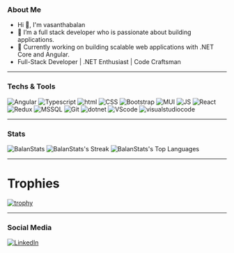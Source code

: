 
### About Me
- Hi 👋, I'm vasanthabalan
- 👀 I’m a full stack developer who is passionate about building applications.
- 🔭 Currently working on building scalable web applications with .NET Core and Angular.
- Full-Stack Developer | .NET Enthusiast | Code Craftsman

-----------------------------------------------------------------------------------------------------------------------------------------------------

###  Techs & Tools
![Angular](https://img.shields.io/badge/Angular-0F0F11.svg?style=for-the-badge&logo=Angular&logoColor=white)
![Typescript](https://img.shields.io/badge/TypeScript-007ACC?style=for-the-badge&logo=typescript&logoColor=white)
![html](https://img.shields.io/badge/HTML5-E34F26.svg?style=for-the-badge&logo=HTML5&logoColor=white)
![CSS](https://img.shields.io/badge/CSS3-1572B6.svg?style=for-the-badge&logo=CSS3&logoColor=white)
![Bootstrap](https://img.shields.io/badge/Bootstrap-7952B3.svg?style=for-the-badge&logo=Bootstrap&logoColor=white)
![MUI](https://img.shields.io/badge/MUI-007FFF.svg?style=for-the-badge&logo=MUI&logoColor=white)
![JS](https://img.shields.io/badge/JavaScript-F7DF1E.svg?style=for-the-badge&logo=JavaScript&logoColor=black)
![React](https://img.shields.io/badge/React-61DAFB.svg?style=for-the-badge&logo=React&logoColor=black)
![Redux](https://img.shields.io/badge/Redux-764ABC.svg?style=for-the-badge&logo=Redux&logoColor=white)
![MSSQL](https://img.shields.io/badge/Microsoft%20SQL%20Server-CC2927.svg?style=for-the-badge&logo=Microsoft-SQL-Server&logoColor=white)
![Git](https://img.shields.io/badge/Git-F05032.svg?style=for-the-badge&logo=Git&logoColor=white)
![dotnet](https://img.shields.io/badge/.NET-512BD4.svg?style=for-the-badge&logo=dotnet&logoColor=white)
![VScode](https://img.shields.io/badge/VSCode-0078D4?style=for-the-badge&logo=visual%20studio%20code&logoColor=white)
![visualstudiocode](https://img.shields.io/badge/Visual_Studio-5C2D91?style=for-the-badge&logo=visual%20studio&logoColor=white)


-----------------------------------------------------------------------------------------------------------------------------------------------------

### Stats
![BalanStats](https://github-readme-stats.vercel.app/api?username=vasanthabalanm&theme=vue-dark&show_icons=true&hide_border=true&count_private=true)
![BalanStats's Streak](https://github-readme-streak-stats.herokuapp.com/?user=vasanthabalanm&theme=vue-dark&hide_border=true)
![BalanStats's Top Languages](https://github-readme-stats.vercel.app/api/top-langs/?username=vasanthabalanm&theme=vue-dark&show_icons=true&hide_border=true&layout=compact)

-----------------------------------------------------------------------------------------------------------------------------------------------------

# Trophies
[![trophy](https://github-profile-trophy.vercel.app/?username=vasanthabalanm)](https://github.com/ryo-ma/github-profile-trophy)

-----------------------------------------------------------------------------------------------------------------------------------------------------

### Social Media
[![LinkedIn](https://img.shields.io/badge/LinkedIn-0077B5?style=for-the-badge&logo=linkedin&logoColor=white)](https://www.linkedin.com/in/vasanthabalan-m)
